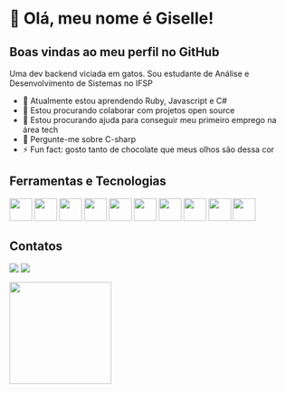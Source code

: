 # 👋 Olá, meu nome é Giselle!
## Boas vindas ao meu perfil no GitHub

Uma dev backend viciada em gatos. Sou estudante de Análise e Desenvolvimento de Sistemas no IFSP

- 🌱 Atualmente estou aprendendo Ruby, Javascript e C#
- 👯 Estou procurando colaborar com projetos open source
- 🤔 Estou procurando ajuda para conseguir meu primeiro emprego na área tech
- 💬 Pergunte-me sobre C-sharp
- ⚡ Fun fact: gosto tanto de chocolate que meus olhos são dessa cor

## Ferramentas e Tecnologias
<img src="https://cdn.jsdelivr.net/gh/devicons/devicon/icons/ruby/ruby-plain.svg" width="40" height="40" />     <img src="https://cdn.jsdelivr.net/gh/devicons/devicon/icons/rails/rails-plain.svg" width="40" height="40" />     <img src="https://cdn.jsdelivr.net/gh/devicons/devicon/icons/csharp/csharp-original.svg" width="40" height="40" />    <img src="https://cdn.jsdelivr.net/gh/devicons/devicon/icons/javascript/javascript-original.svg" width="40" height="40" />     <img src="https://cdn.jsdelivr.net/gh/devicons/devicon/icons/nodejs/nodejs-original.svg" width="40" height="40" />     <img src="https://cdn.jsdelivr.net/gh/devicons/devicon/icons/php/php-plain.svg" width="40" height="40" />     <img src="https://cdn.jsdelivr.net/gh/devicons/devicon/icons/vscode/vscode-original.svg" width="40" height="40" />     <img src="https://cdn.jsdelivr.net/gh/devicons/devicon/icons/mysql/mysql-original.svg" width="40" height="40" />      <img src="https://cdn.jsdelivr.net/gh/devicons/devicon/icons/mongodb/mongodb-original.svg" width="40" height="40" />    <img src="https://cdn.jsdelivr.net/gh/devicons/devicon/icons/git/git-original.svg" width="40" height="40" />

## Contatos
<a href="https://www.linkedin.com/in/giselle-souza-307/" target="_blank"><img src="https://img.shields.io/badge/-LinkedIn-%230077B5?style=for-the-badge&logo=linkedin&logoColor=white" target="_blank"></a> 
<a href = "mailto:gisellelsaraujo@gmail.com"><img src="https://img.shields.io/badge/Gmail-D14836?style=for-the-badge&logo=gmail&logoColor=white" target="_blank"></a>

<div>
<a href="https://github.com/codegiss">
<img height="180em" src="https://github-readme-stats.vercel.app/api?username=codegiss&show_icons=true&theme=dracula&include_all_commits=true&count_private=true"/></a>
</div>
